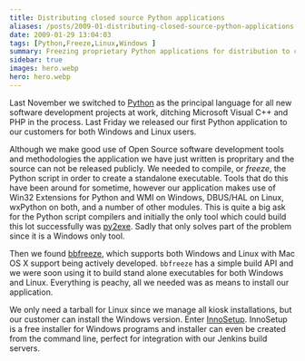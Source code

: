 ```yaml
---
title: Distributing closed source Python applications
aliases: /posts/2009-01-distributing-closed-source-python-applications
date: 2009-01-29 13:04:03
tags: [Python,Freeze,Linux,Windows ]
summary: Freezing proprietary Python applications for distribution to clients
sidebar: true
images: hero.webp
hero: hero.webp
---
```


Last November we switched to [Python](http://www.python.org/) as the principal
language for all new software development projects at work, ditching Microsoft
Visual C++ and PHP in the process. Last Friday we released our first Python
application to our customers for both Windows and Linux users.

Although we make good use of Open Source software development tools and
methodologies the application we have just written is propritary and the
source can not be released publicly. We needed to compile, or _freeze_, the
Python script in order to create a standalone executable. Tools that do this
have been around for sometime, however our application makes use of Win32
Extensions for Python and WMI on Windows, DBUS/HAL on Linux, wxPython
on both, and a number of other modules. This is quite a big ask for the Python
script compilers and initially the only tool which could build this lot
successfully was [py2exe](http://www.py2exe.org/). Sadly that only solves part
of the problem since it is a Windows only tool.

Then we found [bbfreeze](http://pypi.python.org/pypi/bbfreeze/), which
supports both Windows and Linux with Mac OS X support being actively
developed. `bbfreeze` has a simple build API and we were soon using it to build
stand alone executables for both Windows and Linux. Everything is peachy, all
we needed was as means to install our application.

We only need a tarball for Linux since we manage all kiosk installations, but
our customer can install the Windows version. Enter [InnoSetup](http://www.jrsoftware.org/isinfo.php).
InnoSetup is a free installer for Windows programs and installer can even be
created from the command line, perfect for integration with our Jenkins build
servers.
